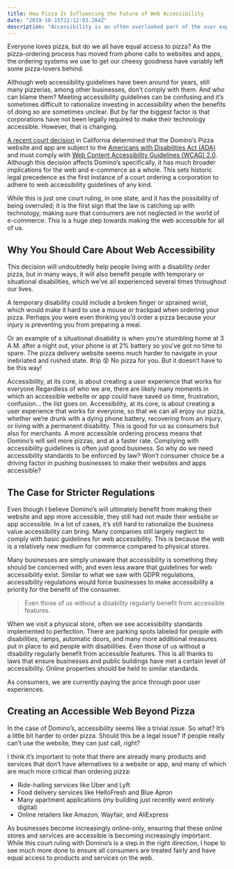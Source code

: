 ```yaml
---
title: How Pizza Is Influencing the Future of Web Accessibility
date: "2019-10-15T22:12:03.284Z"
description: "Accessibility is an often overlooked part of the user experience. A recent court ruling involving Domino's Pizza is setting legal precedence for requiring businesses to follow web accessibility guidelines."
---
```


Everyone loves pizza, but do we all have equal access to pizza? As the pizza-ordering process has moved from phone calls to websites and apps, the ordering systems we use to get our cheesy goodness have variably left some pizza-lovers behind.

Although web accessibility guidelines have been around for years, still many pizzerias, among other businesses, don’t comply with them. And who can blame them? Meeting accessibility guidelines can be confusing and it’s sometimes difficult to rationalize investing in accessibility when the benefits of doing so are sometimes unclear. But by far the biggest factor is that corporations have not been legally required to make their technology accessible. However, that is changing.

[A recent court decision](https://www.lflegal.com/wp-content/uploads/2019/01/9th-Circuit-Dominos-Opinion.pdf) in California determined that the Domino’s Pizza website and app are subject to the [Americans with Disabilities Act (ADA)](https://www.ada.gov/) and must comply with [Web Content Accessibility Guidelines (WCAG) 2.0](https://www.w3.org/TR/WCAG20/). Although this decision affects Domino’s specifically, it has much broader implications for the web and e-commerce as a whole. This sets historic legal precedence as the first instance of a court ordering a corporation to adhere to web accessibility guidelines of any kind.

While this is just one court ruling, in one state, and it has the possibility of being overruled; it is the first sign that the law is catching up with technology, making sure that consumers are not neglected in the world of e-commerce. This is a huge step towards making the web accessible for all of us.

## Why You Should Care About Web Accessibility

This decision will undoubtedly help people living with a disability order pizza, but in many ways, it will also benefit people with temporary or situational disabilities, which we’ve all experienced several times throughout our lives.

A temporary disability could include a broken finger or sprained wrist, which would make it hard to use a mouse or trackpad when ordering your pizza. Perhaps you were even thinking you’d order a pizza because your injury is preventing you from preparing a meal.

Or an example of a situational disability is when you’re stumbling home at 3 A.M. after a night out, your phone is at 2% battery so you’ve got no time to spare. The pizza delivery website seems much harder to navigate in your inebriated and rushed state. #rip 😵 No pizza for you. But it doesn’t have to be this way!

Accessibility, at its core, is about creating a user experience that works for everyone
Regardless of who we are, there are likely many moments in which an accessible website or app could have saved us time, frustration, confusion… the list goes on. Accessibility, at its core, is about creating a user experience that works for everyone, so that we can all enjoy our pizza, whether we’re drunk with a dying phone battery, recovering from an injury, or living with a permanent disability.
This is good for us as consumers but also for merchants. A more accessible ordering process means that Domino’s will sell more pizzas, and at a faster rate. Complying with accessibility guidelines is often just good business. So why do we need accessibility standards to be enforced by law? Won’t consumer choice be a driving factor in pushing businesses to make their websites and apps accessible?

## The Case for Stricter Regulations

Even though I believe Domino’s will ultimately benefit from making their website and app more accessible, they still had not made their website or app accessible. In a lot of cases, it’s still hard to rationalize the business value accessibility can bring. Many companies still largely neglect to comply with basic guidelines for web accessibility. This is because the web is a relatively new medium for commerce compared to physical stores.

Many businesses are simply unaware that accessibility is something they should be concerned with, and even less aware that guidelines for web accessibility exist. Similar to what we saw with GDPR regulations, accessibility regulations would force businesses to make accessibility a priority for the benefit of the consumer.

> Even those of us without a disability regularly benefit from accessible features.

When we visit a physical store, often we see accessibility standards implemented to perfection. There are parking spots labeled for people with disabilities, ramps, automatic doors, and many more additional measures put in place to aid people with disabilities. Even those of us without a disability regularly benefit from accessible features. This is all thanks to laws that ensure businesses and public buildings have met a certain level of accessibility. Online properties should be held to similar standards.

As consumers, we are currently paying the price through poor user experiences.

## Creating an Accessible Web Beyond Pizza

In the case of Domino’s, accessibility seems like a trivial issue. So what? It’s a little bit harder to order pizza. Should this be a legal issue? If people really can’t use the website, they can just call, right?

I think it’s important to note that there are already many products and services that don’t have alternatives to a website or app, and many of which are much more critical than ordering pizza:

- Ride-hailing services like Uber and Lyft
- Food delivery services like HelloFresh and Blue Apron
- Many apartment applications (my building just recently went entirely digital)
- Online retailers like Amazon, Wayfair, and AliExpress
  
As businesses become increasingly online-only, ensuring that these online stores and services are accessible is becoming increasingly important. While this court ruling with Domino’s is a step in the right direction, I hope to see much more done to ensure all consumers are treated fairly and have equal access to products and services on the web.


